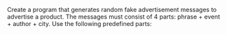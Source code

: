 Create a program that generates random fake advertisement messages to advertise a product. The messages must consist of 4 parts: phrase + event + author + city. Use the following predefined parts:
